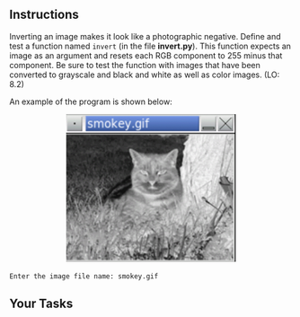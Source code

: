 <!-- manual -->

## Instructions

Inverting an image makes it look like a photographic negative. Define and test a function named `invert` (in the file **invert.py**). This function expects an image as an argument and resets each RGB component to 255 minus that component. Be sure to test the function with images that have been converted to grayscale and black and white as well as color images. (LO: 8.2)

An example of the program is shown below:

<p align="center">
    <img src="../assets/8.7.png" width="60%" alt="A invert color image titled 'smokey.gif' is shown. The image depicts a cat, likely outdoors, partially obscured by grass and shadows. The cat’s face and ears are clearly visible in the center, with strong contrast between light and dark areas giving it a stylized, high-contrast appearance.
">
</p>

```
Enter the image file name: smokey.gif
```

## Your Tasks
